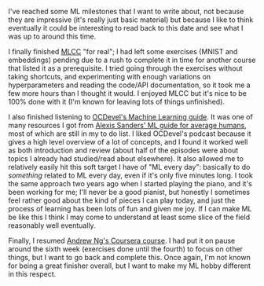 <!--
.. title: 2019-03-18
.. slug: 2019-03-18
.. date: 2019-03-18 09:56:22 UTC+01:00
.. tags: diary, ml
.. category: 
.. link: 
.. description: 
.. type: text
.. status:
-->

I've reached some ML milestones that I want to write about, not because they are impressive (it's really just basic material) but because I like to think eventually it could be interesting to read back to this date and see what I was up to around this time. 

I finally finished [MLCC][1] "for real"; I had left some exercises (MNIST and embeddings) pending due to a rush to complete it in time for another course that listed it as a prerequisite. I tried going through the exercises without taking shortcuts, and experimenting with enough variations on hyperparameters and reading the code/API documentation, so it took me a few more hours than I thought it would. I enjoyed MLCC but it's nice to be 100% done with it (I'm known for leaving lots of things unfinished).

I also finished listening to [OCDevel's Machine Learning guide][2]. It was one of many resources I got from [Alexis Sanders' ML guide for average humans][4], most of which are still in my to do list. I liked OCDevel's podcast because it gives a high level overview of a lot of concepts, and I found it worked well as both introduction and review (about half of the episodes were about topics I already had studied/read about elsewhere). It also allowed me to relatively easily hit this soft target I have of "ML every day": basically to do *something* related to ML every day, even if it's only five minutes long. I took the same approach two years ago when I started playing the piano, and it's been working for me; I'll never be a good pianist, but honestly I sometimes feel rather good about the kind of pieces I can play today, and just the process of learning has been lots of fun and given me joy. If I can make ML be like this I think I may come to understand at least some slice of the field reasonably well eventually.

Finally, I resumed [Andrew Ng's Coursera course][3]. I had put it on pause around the sixth week (exercises done until the fourth) to focus on other things, but I want to go back and complete this. Once again, I'm not known for being a great finisher overall, but I want to make my ML hobby different in this respect.

[1]: https://developers.google.com/machine-learning/crash-course/
[2]: http://ocdevel.com/mlg
[3]: https://www.coursera.org/learn/machine-learning
[4]: https://moz.com/blog/learning-machine-learning
